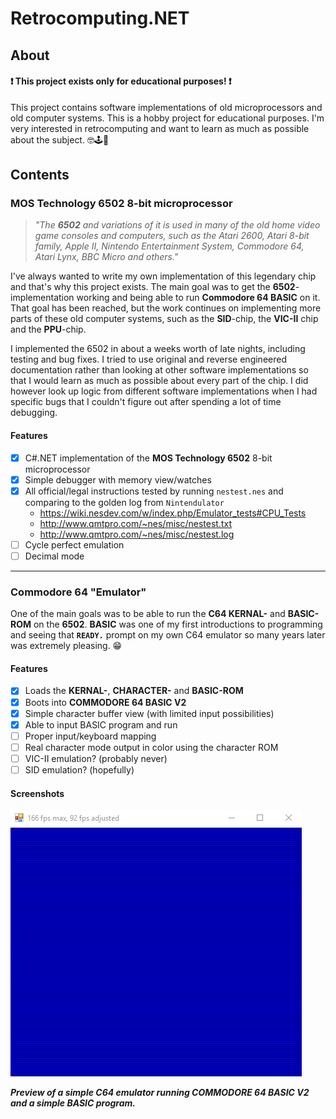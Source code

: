 # Retrocomputing.NET

## About

#### ❗ This project exists only for educational purposes! ❗

This project contains software implementations of old microprocessors and old computer systems. This is a hobby project for educational purposes. I'm very interested in retrocomputing and want to learn as much as possible about the subject. 🤓🕹💾

## Contents

### MOS Technology 6502 8-bit microprocessor

> *"The **6502** and variations of it is used in many of the old home video game consoles and computers, such as the Atari 2600, Atari 8-bit family, Apple II, Nintendo Entertainment System, Commodore 64, Atari Lynx, BBC Micro and others."*

I've always wanted to write my own implementation of this legendary chip and that's why this project exists. The main goal was to get the **6502**-implementation working and being able to run **Commodore 64 BASIC** on it. That goal has been reached, but the work continues on implementing more parts of these old computer systems, such as the **SID**-chip, the **VIC-II** chip and the **PPU**-chip.

I implemented the 6502 in about a weeks worth of late nights, including testing and bug fixes. I tried to use original and reverse engineered documentation rather than looking at other software implementations so that I would learn as much as possible about every part of the chip. I did however look up logic from different software implementations when I had specific bugs that I couldn't figure out after spending a lot of time debugging.


#### Features
- [x] C#.NET implementation of the **MOS Technology 6502** 8-bit microprocessor
- [x] Simple debugger with memory view/watches
- [x] All official/legal instructions tested by running `nestest.nes` and comparing to the golden log from `Nintendulator`
  - https://wiki.nesdev.com/w/index.php/Emulator_tests#CPU_Tests
  - http://www.qmtpro.com/~nes/misc/nestest.txt
  - http://www.qmtpro.com/~nes/misc/nestest.log
- [ ] Cycle perfect emulation
- [ ] Decimal mode

---

### Commodore 64 "Emulator"

One of the main goals was to be able to run the **C64 KERNAL-** and **BASIC-ROM** on the **6502**. **BASIC** was one of my first introductions to programming and seeing that **`READY.`** prompt on my own C64 emulator so many years later was extremely pleasing. 😁

#### Features

- [x] Loads the **KERNAL-**, **CHARACTER-** and **BASIC-ROM**
- [x] Boots into **COMMODORE 64 BASIC V2**
- [x] Simple character buffer view (with limited input possibilities)
- [x] Able to input BASIC program and run
- [ ] Proper input/keyboard mapping
- [ ] Real character mode output in color using the character ROM
- [ ] VIC-II emulation? (probably never)
- [ ] SID emulation? (hopefully)

#### Screenshots

![](Gifs/01-simple-character-buffer-output.gif)

***Preview of a simple C64 emulator running **COMMODORE 64 BASIC V2** and a simple BASIC program.***
